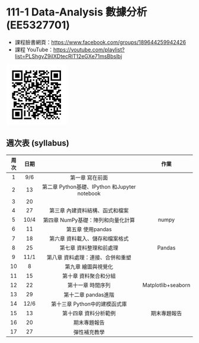 # 111-1 Data-Analysis 數據分析 (EE5327701)

* 課程臉書網頁：https://www.facebook.com/groups/189644259942426
* 課程 YouTube：https://youtube.com/playlist?list=PLShgvZ9iIXDtecRlT12eGXe71msBbslbj

![](static/img/classQR.png)

## 週次表 (syllabus) 

| 周次      | 日期  |                                             | 作業  			    |
|:---------:|:-----:|:-------------------------------------------:|:-------------------:|
|1	        |9/6    |第一章 寫在前面	                          |                     |
|2	        |13     |第二章 Python基礎、IPython 和Jupyter notebook|       				|
|3	        |20     | 								              |         			|
|4	        |27     |第三章 內建資料結構、函式和檔案                                            |       				|
|5	        |10/4   |第四章 NumPy基礎：陣列和向量化計算           | numpy 				|
|6	        |11     |第五章 使用pandas	                          |      				|
|7	        |18     |第六章 資料載入、儲存和檔案格式	          |        				|
|8	        |25	    |第七章 資料整理和前處理	                  | Pandas 				|
|9	        |11/1   |第八章 資料處理：連接、合併和重塑	          |        				|
|10	        |8	    |第九章 繪圖與視覺化	                      |        				|
|11	        |15     |第十章 資料聚合和分組	                      |        				|
|12	        |22     |第十一章 時間序列	                          | Matplotlib+seaborn  |
|13	        |29	    |第十二章 pandas進階	                      |        				|
|14	        |12/6   |第十三章 Python中的建模函式庫	              |        				|
|15	        |13     |第十四章 資料分析範例	                      | 期末專題報告 		|
|16	        |20     |期末專題報告	                              |        				|
|17	        |27     |彈性補充教學	                              |        				|

